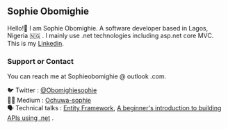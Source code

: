 ## Sophie Obomighie

Hello!🤠
I am Sophie Obomighie. A software developer based in Lagos, Nigeria 🇳🇬 . I mainly use .net technologies including asp.net core MVC. 
This is my [Linkedin](https://www.linkedin.com/in/sophieobomighie/).

### Support or Contact

You can reach me at Sophieobomighie @ outlook .com.

🐦 Twitter : [@Obomighiesophie](https://twitter.com/ObomighieSophie) <br>
✍🏾 Medium : [Ochuwa-sophie](https://medium.com/@ochuwa-sophie) <br>
🗣 Technical talks : [Entity Framework](https://www.youtube.com/watch?v=DMpPobhB514&t=9s), [A beginner's introduction to building APIs using .net](https://www.youtube.com/watch?v=ekezoV4DcNA) .
